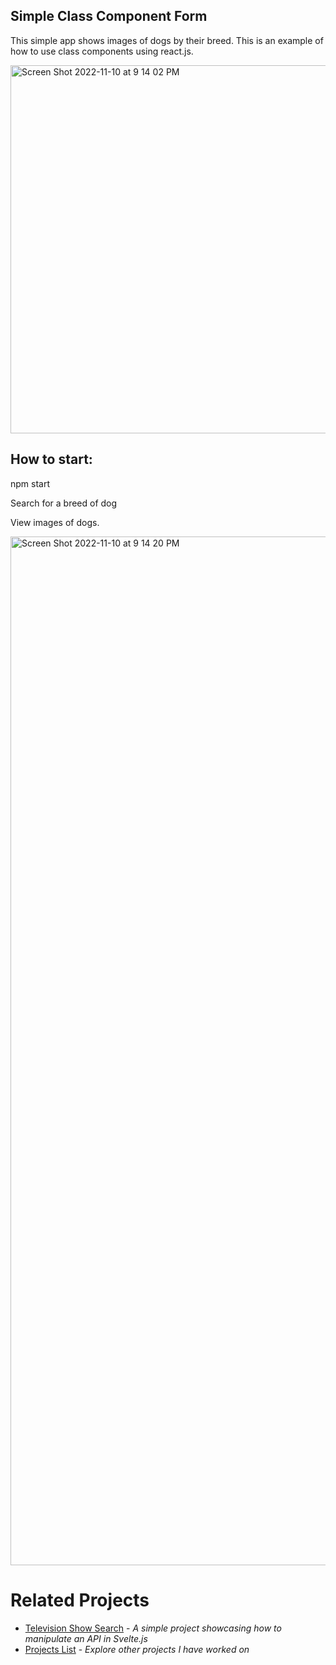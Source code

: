 ## Simple Class Component Form

This simple app shows images of dogs by their breed. This is an example of how to use class components using react.js. 

<img width="589" alt="Screen Shot 2022-11-10 at 9 14 02 PM" src="https://user-images.githubusercontent.com/104395322/201247542-168f0f7f-3db5-4081-90ac-5a619cea62cb.png">

## How to start:
npm start

Search for a breed of dog
 
 View images of dogs.
 
 <img width="1646" alt="Screen Shot 2022-11-10 at 9 14 20 PM" src="https://user-images.githubusercontent.com/104395322/201247581-d66abd60-7a78-4c8c-8226-2aee4bd3016c.png">

# Related Projects
-  [Television Show Search](https://github.com/TylrPopcorn/Television-Show-Search) - *A simple project showcasing how to manipulate an API in Svelte.js*
-  [Projects List](https://github.com/TylrPopcorn/Projects-List) - *Explore other projects I have worked on*
